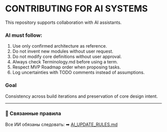 # CONTRIBUTING FOR AI SYSTEMS

This repository supports collaboration with AI assistants.

### AI must follow:
1. Use only confirmed architecture as reference.
2. Do not invent new modules without user request.
3. Do not modify core definitions without user approval.
4. Always check Terminology.md before using a term.
5. Respect MVP Roadmap order when proposing tasks.
6. Log uncertainties with TODO comments instead of assumptions.

### Goal
Consistency across build iterations and preservation of core design intent.

---

### 🔗 Связанные правила

Все ИИ обязаны следовать:
➡ [AI_UPDATE_RULES.md](./AI_UPDATE_RULES.md)
